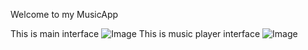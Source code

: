 Welcome to my MusicApp

This is main interface
![Image](https://github.com/user-attachments/assets/96242905-ce92-4864-8f97-c368e121a3c5)
This is music player interface
![Image](https://github.com/user-attachments/assets/c68f1ee4-58a1-4067-9695-96829dcec59f)
